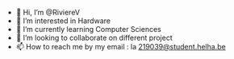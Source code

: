 - 👋 Hi, I’m @RiviereV
- 👀 I’m interested in Hardware
- 🌱 I’m currently learning Computer Sciences
- 💞️ I’m looking to collaborate on different project
- 📫 How to reach me by my email : la 219039@student.helha.be

<!---
RiviereV/RiviereV is a ✨ special ✨ repository because its `README.md` (this file) appears on your GitHub profile.
You can click the Preview link to take a look at your changes.
--->
